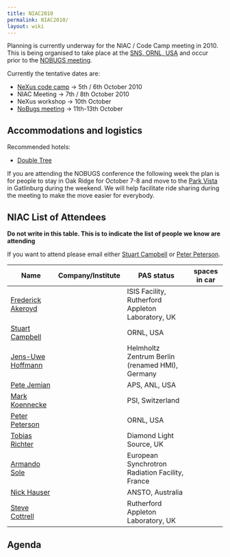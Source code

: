```yaml
---
title: NIAC2010
permalink: NIAC2010/
layout: wiki
---
```


Planning is currently underway for the NIAC / Code Camp meeting in 2010.
This is being organised to take place at the [SNS, ORNL,
USA](http://neutrons.ornl.gov/) and occur prior to the [NOBUGS
meeting](http://www.nobugsconference.org/).

Currently the tentative dates are:

-   [NeXus code camp](NIAC2010_CodeCamp "wikilink") -&gt; 5th / 6th
    October 2010
-   NIAC Meeting -&gt; 7th / 8th October 2010
-   NeXus workshop -&gt; 10th October
-   [NoBugs meeting](http://www.nobugsconference.org/Conferences) -&gt;
    11th-13th October

Accommodations and logistics
----------------------------

Recommended hotels:

-   [Double
    Tree](http://doubletree1.hilton.com/en_US/dt/hotel/ORKDTDT-Doubletree-Hotel-Oak-Ridge-Tennessee/index.do)

If you are attending the NOBUGS conference the following week the plan
is for people to stay in Oak Ridge for October 7-8 and move to the [Park
Vista](http://doubletree1.hilton.com/en_US/dt/hotel/GKTPVDT-The-Park-Vista-Gatlinburg-a-Doubletree-Hotel-Tennessee/index.do)
in Gatlinburg during the weekend. We will help facilitate ride sharing
during the meeting to make the move easier for everybody.

NIAC List of Attendees
----------------------

**Do not write in this table. This is to indicate the list of people we
know are attending**

If you want to attend please email either [Stuart
Campbell](User%3AStuart_Campbell "wikilink") or [Peter
Peterson](User%3APeter_Peterson "wikilink").

| Name                                                      | Company/Institute                                   | PAS status    | spaces in car |
|-----------------------------------------------------------|-----------------------------------------------------|---------------|---------------|
| [Frederick Akeroyd](User%3AFreddie_Akeroyd "wikilink")    | | ISIS Facility, Rutherford Appleton Laboratory, UK | | requested   |               |
| [Stuart Campbell](User%3AStuart_Campbell "wikilink")      | | ORNL, USA                                         | | done        | 2             |
| [ Jens-Uwe Hoffmann](User%3AJens-Uwe_Hoffmann "wikilink") | | Helmholtz Zentrum Berlin (renamed HMI), Germany   | | not started |               |
| [Pete Jemian](User%3APete_Jemian "wikilink")              | | APS, ANL, USA                                     | | done        |               |
| [Mark Koennecke](User%3AMark_Koennecke "wikilink")        | | PSI, Switzerland                                  | | requested   |               |
| [Peter Peterson](User%3APeter_Peterson "wikilink")        | | ORNL, USA                                         | | done        | 3             |
| [Tobias Richter](User%3ATobias_Richter "wikilink")        | | Diamond Light Source, UK                          | | requested   |               |
| [Armando Sole](User%3AArmando_Sole "wikilink")            | | European Synchrotron Radiation Facility, France   | | not started |               |
| [Nick Hauser](User%3ANick_Hauser "wikilink")              | | ANSTO, Australia                                  | | not started |               |
| [Steve Cottrell](User%3ASteve_Cottrell "wikilink")        | | Rutherford Appleton Laboratory, UK                | | not started |               |

Agenda
------
